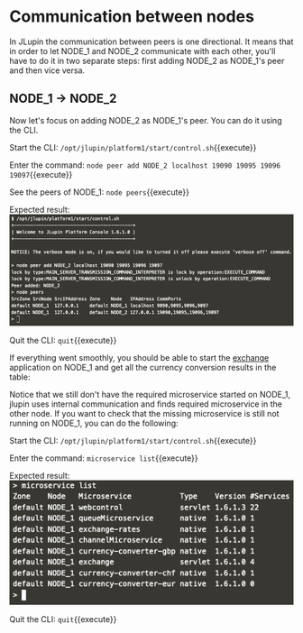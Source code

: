 # Communication between nodes

In JLupin the communication between peers is one directional. It means that in order to let NODE_1 and NODE_2 communicate with each other, you'll have to do it in two separate steps: first adding NODE_2 as NODE_1's peer and then vice versa.

## NODE_1 -> NODE_2

Now let's focus on adding NODE_2 as NODE_1's peer. You can do it using the CLI.

Start the CLI:
`/opt/jlupin/platform1/start/control.sh`{{execute}}

Enter the command:
`node peer add NODE_2 localhost 19090 19095 19096 19097`{{execute}}

See the peers of NODE_1:
`node peers`{{execute}}

Expected result:
![NODE_1 peers](assets/node_1_peers.png)

Quit the CLI:
`quit`{{execute}}

If everything went smoothly, you should be able to start the [exchange](https://[[HOST_SUBDOMAIN]]-8000-[[KATACODA_HOST]].environments.katacoda.com/exchange/) application on NODE_1 and get all the currency conversion results in the table:

Notice that we still don't have the required microservice started on NODE_1, jlupin uses internal communication and finds required microservice in the other node. If you want to check that the missing microservice is still not running on NODE_1, you can do the following:

Start the CLI:
`/opt/jlupin/platform1/start/control.sh`{{execute}}

Enter the command:
`microservice list`{{execute}}

Expected result:
![NODE_1 microservices](assets/node_1_missing_service.png)

Quit the CLI:
`quit`{{execute}}
